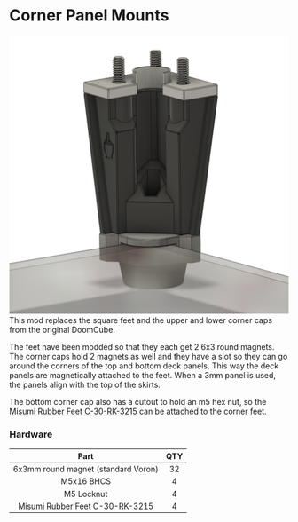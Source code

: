 # Corner Panel Mounts

![Corner Panel Mount](Images/corner_cap.png)
This mod replaces the square feet and the upper and lower corner caps from the original DoomCube.

The feet have been modded so that they each get 2 6x3 round magnets. The corner caps hold 2 magnets as well and they have a slot so they can go around the corners of the top and bottom deck panels. This way the deck panels are magnetically attached to the feet. When a 3mm panel is used, the panels align with the top of the skirts.

The bottom corner cap also has a cutout to hold an m5 hex nut, so the [Misumi Rubber Feet C-30-RK-3215](https://uk.misumi-ec.com/vona2/detail/110500157910/?HissuCode=C-30-RK-3215) can be attached to the corner feet.

### Hardware
Part|QTY
:---:|:---:
6x3mm round magnet (standard Voron)| 32
M5x16 BHCS| 4
M5 Locknut| 4
[Misumi Rubber Feet C-30-RK-3215](https://uk.misumi-ec.com/vona2/detail/110500157910/?HissuCode=C-30-RK-3215)|4


